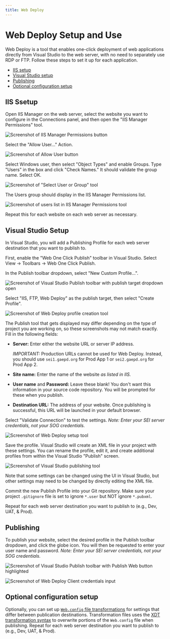 ```yaml
---
title: Web Deploy
---
```


# Web Deploy Setup and Use

Web Deploy is a tool that enables one-click deployment of web applications directly from Visual Studio to the web server, with no need to separately use RDP or FTP. Follow these steps to set it up for each application.

* [IIS setup](#iis-setup)
* [Visual Studio setup](#visual-studio-setup)
* [Publishing](#publishing)
* [Optional configuration setup](#optional-configuration-setup)

## IIS Ssetup

Open IIS Manager on the web server, select the website you want to configure in the Connections panel, and then open the "IIS Manager Permissions" tool.

![Screenshot of IIS Manager Permissions button](img/web-deploy-server-step-1.png)

Select the "Allow User..." Action.

![Screenshot of Allow User button](img/web-deploy-server-step-2.png)

Select Windows user, then select "Object Types" and enable Groups. Type "Users" in the box and click "Check Names." It should validate the group name. Select OK.

![Screenshot of "Select User or Group" tool](img/web-deploy-server-step-3.png)

The Users group should display in the IIS Manager Permissions list.

![Screenshot of users list in IIS Manager Permissions tool](img/web-deploy-server-step-4.png)

Repeat this for each website on each web server as necessary.

## Visual Studio Setup

In Visual Studio, you will add a Publishing Profile for each web server destination that you want to publish to.

First, enable the "Web One Click Publish" toolbar in Visual Studio. Select View → Toolbars → Web One Click Publish.

In the Publish toolbar dropdown, select "New Custom Profile...".

![Screenshot of Visual Studio Publish toolbar with publish target dropdown open](img/web-deploy-vs-step-1.png)

Select "IIS, FTP, Web Deploy" as the publish target, then select "Create Profile".

![Screenshot of Web Deploy profile creation tool](img/web-deploy-vs-step-2.png)

The Publish tool that gets displayed may differ depending on the type of project you are working on, so these screenshots may not match exactly. Fill in the following fields:

* **Server:** Enter either the website URL or server IP address.

    *IMPORTANT:* Production URLs cannot be used for Web Deploy. Instead, you should use `sei1.gaepd.org` for Prod App&nbsp;1 or `sei2.gaepd.org` for Prod App&nbsp;2.

* **Site name:** Enter the name of the website *as listed in IIS.*

* **User name** and **Password:** Leave these blank! You don't want this information in your source code repository. You will be prompted for these when you publish.

* **Destination URL:** The address of your website. Once publishing is successful, this URL will be launched in your default browser.

Select "Validate Connection" to test the settings. *Note: Enter your SEI server credentials, not your SOG credentials.*

![Screenshot of Web Deploy setup tool](img/web-deploy-vs-step-3.png)

Save the profile. Visual Studio will create an XML file in your project with these settings. You can rename the profile, edit it, and create additional profiles from within the Visual Studio "Publish" screen.

![Screenshot of Visual Studio publishing tool](img/web-deploy-vs-step-4.png)

Note that some settings can be changed using the UI in Visual Studio, but other settings may need to be changed by directly editing the XML file.

Commit the new Publish Profile into your Git repository. Make sure your project `.gitignore` file is set to ignore `*.user` but NOT ignore `*.pubxml`.

Repeat for each web server destination you want to publish to (e.g., Dev, UAT, & Prod).

## Publishing

To publish your website, select the desired profile in the Publish toolbar dropdown, and click the globe icon. You will then be requested to enter your user name and password. *Note: Enter your SEI server credentials, not your SOG credentials.*

![Screenshot of Visual Studio Publish toolbar with Publish Web button highlighted](img/web-deploy-vs-step-5.png)

![Screenshot of Web Deploy Client credentials input](img/web-deploy-vs-step-6.png)

## Optional configuration setup

Optionally, you can set up [`Web.config` file transformations](https://docs.microsoft.com/en-us/aspnet/web-forms/overview/deployment/visual-studio-web-deployment/web-config-transformations) for settings that differ between publication destinations. Transformation files uses the [XDT transformation syntax](https://weblogs.asp.net/srkirkland/common-web-config-transformations-with-visual-studio-2010) to overwrite portions of the `Web.config` file when publishing. Repeat for each web server destination you want to publish to (e.g., Dev, UAT, & Prod).
